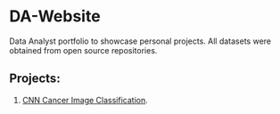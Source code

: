 # DA-Website
Data Analyst portfolio to showcase personal projects. All datasets were obtained from open source repositories.
## Projects:
1. [CNN Cancer Image Classification](CNN_Cancer_Images.html).

